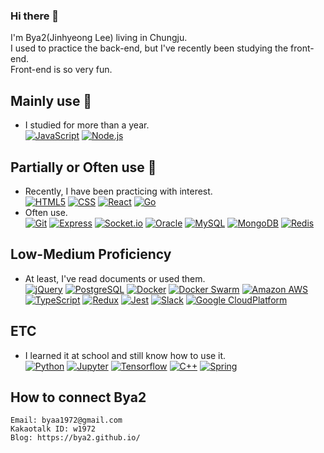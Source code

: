 ### Hi there 👋

I'm Bya2(Jinhyeong Lee) living in Chungju.  
I used to practice the back-end, but I've recently been studying the front-end.  
Front-end is so very fun.

## **Mainly use** 💪

- I studied for more than a year.  
  [![JavaScript](https://img.shields.io/badge/JavaScript-F7DF1D?style=flat-square&logo=JavaScript&logoColor=white)]()
  [![Node.js](https://img.shields.io/badge/Node.js-339933?style=flat-square&logo=Node.js&logoColor=white)]()

## **Partially or Often use** 🙂

- Recently, I have been practicing with interest.  
  [![HTML5](https://img.shields.io/badge/HTML5-E34F26?style=flat-square&logo=HTML5&logoColor=white)]()
  [![CSS](https://img.shields.io/badge/CSS3-1572B6?style=flat-square&logo=CSS3&logoColor=white)]()
  [![React](https://img.shields.io/badge/React-61DAFB?style=flat-square&logo=React&logoColor=white)]()
  [![Go](https://img.shields.io/badge/Go-00ADD8?style=flat-square&logo=Go&logoColor=white)]()
- Often use.  
  [![Git](https://img.shields.io/badge/Git-FFCA28?style=flat-square&logo=Firebase&logoColor=white)]()
  [![Express](https://img.shields.io/badge/Express-000000?style=flat-square&logo=Express&logoColor=white)]()
  [![Socket.io](https://img.shields.io/badge/Socket.io-010101?style=flat-square&logo=Socket.io&logoColor=white)]()
  [![Oracle](https://img.shields.io/badge/Oracle-F80000?style=flat-square&logo=Oracle&logoColor=white)]()
  [![MySQL](https://img.shields.io/badge/MySQL-4479A1?style=flat-square&logo=MySQL&logoColor=white)]()
  [![MongoDB](https://img.shields.io/badge/Mongo-47A248?style=flat-square&logo=MongoDB&logoColor=white)]()
  [![Redis](https://img.shields.io/badge/Redis-DC382D?style=flat-square&logo=Redis&logoColor=white)]()

## Low-Medium Proficiency

- At least, I've read documents or used them.  
   [![jQuery](https://img.shields.io/badge/jQuery-0769AD?style=flat-square&logo=jQuery&logoColor=white)]()
  [![PostgreSQL](https://img.shields.io/badge/Postgres-4169E1?style=flat-square&logo=PostgreSQL&logoColor=white)]()
  [![Docker](https://img.shields.io/badge/Docker-2496ED?style=flat-square&logo=Docker&logoColor=white)]()
  [![Docker Swarm](https://img.shields.io/badge/Docker_Swarm-2496ED?style=flat-square&logo=Docker&logoColor=white)]()
  [![Amazon AWS](https://img.shields.io/badge/AWS_EC2-232F3E?style=flat-square&logo=AmazonAWS&logoColor=white)]()
  [![TypeScript](https://img.shields.io/badge/TypeScript-3178C6?style=flat-square&logo=TypeScript&logoColor=white)]()
  [![Redux](https://img.shields.io/badge/Redux-764ABC?style=flat-square&logo=Redux&logoColor=white)]()
  [![Jest](https://img.shields.io/badge/Jest-C21325?style=flat-square&logo=Jest&logoColor=white)]()
  [![Slack](https://img.shields.io/badge/Slack-4A154B?style=flat-square&logo=Slack&logoColor=white)]()
  [![Google CloudPlatform](https://img.shields.io/badge/Google_CloudPlatform-4285F4?style=flat-square&logo=GoogleCloud&logoColor=white)]()

## ETC

- I learned it at school and still know how to use it.  
  [![Python](https://img.shields.io/badge/Python-3776AB?style=flat-square&logo=Python&logoColor=white)]()
  [![Jupyter](https://img.shields.io/badge/Jupyter-F37626?style=flat-square&logo=Jupyter&logoColor=white)]()
  [![Tensorflow](https://img.shields.io/badge/Tensorflow-FF6F00?style=flat-square&logo=Tensorflow&logoColor=white)]()
  [![C++](https://img.shields.io/badge/C++-00599C?style=flat-square&logo=C%2B%2B&logoColor=white)]()
  [![Spring](https://img.shields.io/badge/Spring-6DB33F?style=flat-square&logo=Spring&logoColor=white)]()

## How to connect Bya2

```
Email: byaa1972@gmail.com
Kakaotalk ID: w1972
Blog: https://bya2.github.io/
```
